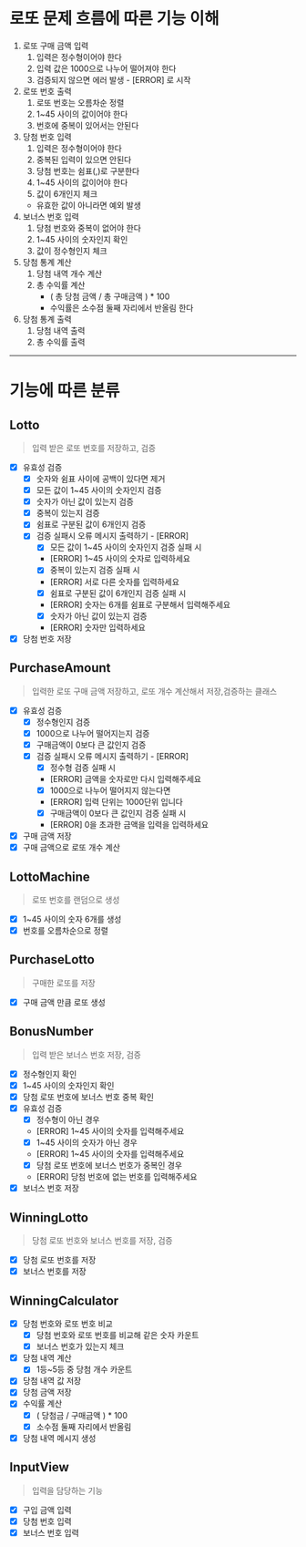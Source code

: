 # 로또 문제 흐름에 따른 기능 이해
1. 로또 구매 금액 입력
   1. 입력은 정수형이어야 한다
   2. 입력 값은 1000으로 나누어 떨어져야 한다
   3. 검증되지 않으면 에러 발생 - [ERROR] 로 시작
2. 로또 번호 출력
   1. 로또 번호는 오름차순 정렬
   2. 1~45 사이의 값이어야 한다
   3. 번호에 중복이 있어서는 안된다
3. 당첨 번호 입력
   1. 입력은 정수형이어야 한다
   2. 중복된 입력이 있으면 안된다
   3. 당첨 번호는 쉼표(,)로 구분한다
   4. 1~45 사이의 값이어야 한다
   5. 값이 6개인지 체크
   - 유효한 값이 아니라면 예외 발생
4. 보너스 번호 입력
   1. 당첨 번호와 중복이 없어야 한다 
   2. 1~45 사이의 숫자인지 확인 
   3. 값이 정수형인지 체크
5. 당첨 통계 계산
   1. 당첨 내역 개수 계산
   2. 총 수익률 계산
      - ( 총 당첨 금액 / 총 구매금액 ) * 100
      - 수익률은 소수점 둘째 자리에서 반올림 한다
6. 당첨 통계 출력
   1. 당첨 내역 출력
   2. 총 수익률 출력
---

# 기능에 따른 분류 
## Lotto 
> 입력 받은 로또 번호를 저장하고, 검증
- [x] 유효성 검증
  - [x] 숫자와 쉼표 사이에 공백이 있다면 제거
  - [x] 모든 값이 1~45 사이의 숫자인지 검증
  - [x] 숫자가 아닌 값이 있는지 검증
  - [x] 중복이 있는지 검증
  - [x] 쉼표로 구분된 값이 6개인지 검증
  - [x] 검증 실패시 오류 메시지 출력하기 - [ERROR]
    - [x] 모든 값이 1~45 사이의 숫자인지 검증 실패 시
    - [ERROR] 1~45 사이의 숫자로 입력하세요
    - [x] 중복이 있는지 검증 실패 시
    - [ERROR] 서로 다른 숫자를 입력하세요
    - [x] 쉼표로 구분된 값이 6개인지 검증 실패 시
    - [ERROR] 숫자는 6개를 쉼표로 구분해서 입력해주세요
    - [x] 숫자가 아닌 값이 있는지 검증
    - [ERROR] 숫자만 입력하세요
- [x] 당첨 번호 저장

## PurchaseAmount
> 입력한 로또 구매 금액 저장하고, 로또 개수 계산해서 저장,검증하는 클래스
- [x] 유효성 검증 
  - [x] 정수형인지 검증
  - [x] 1000으로 나누어 떨어지는지 검증
  - [x] 구매금액이 0보다 큰 값인지 검증
  - [x] 검증 실패시 오류 메시지 출력하기 - [ERROR]
    - [x] 정수형 검증 실패 시
    - [ERROR] 금액을 숫자로만 다시 입력해주세요
    - [x] 1000으로 나누어 떨어지지 않는다면
    - [ERROR] 입력 단위는 1000단위 입니다
    - [x] 구매금액이 0보다 큰 값인지 검증 실패 시
    - [ERROR] 0을 초과한 금액을 입력을 입력하세요
- [x] 구매 금액 저장
- [x] 구매 금액으로 로또 개수 계산

## LottoMachine 
> 로또 번호를 랜덤으로 생성
- [x] 1~45 사이의 숫자 6개를 생성
- [x] 번호를 오름차순으로 정렬

## PurchaseLotto
> 구매한 로또를 저장
- [x] 구매 금액 만큼 로또 생성

## BonusNumber
> 입력 받은 보너스 번호 저장, 검증
- [x] 정수형인지 확인
- [x] 1~45 사이의 숫자인지 확인
- [x] 당첨 로또 번호에 보너스 번호 중복 확인
- [x] 유효성 검증 
  - [x] 정수형이 아닌 경우
  - [ERROR] 1~45 사이의 숫자를 입력해주세요
  - [x] 1~45 사이의 숫자가 아닌 경우
  - [ERROR] 1~45 사이의 숫자를 입력해주세요
  - [x] 당첨 로또 번호에 보너스 번호가 중복인 경우
  - [ERROR] 당첨 번호에 없는 번호를 입력해주세요
- [x] 보너스 번호 저장

## WinningLotto
> 당첨 로또 번호와 보너스 번호를 저장, 검증
- [x] 당첨 로또 번호를 저장
- [x] 보너스 번호를 저장

## WinningCalculator
- [x] 당첨 번호와 로또 번호 비교
  - [x] 당첨 번호와 로또 번호를 비교해 같은 숫자 카운트
  - [x] 보너스 번호가 있는지 체크
- [x] 당첨 내역 계산 
  - [x] 1등~5등 중 당첨 개수 카운트 
- [x] 당첨 내역 값 저장
- [x] 당첨 금액 저장
- [x] 수익률 계산
  - [x] ( 당첨금 / 구매금액 ) * 100
  - [x] 소수점 둘째 자리에서 반올림
- [x] 당첨 내역 메시지 생성

## InputView
> 입력을 담당하는 기능
- [x] 구입 금액 입력 
- [x] 당첨 번호 입력 
- [x] 보너스 번호 입력
